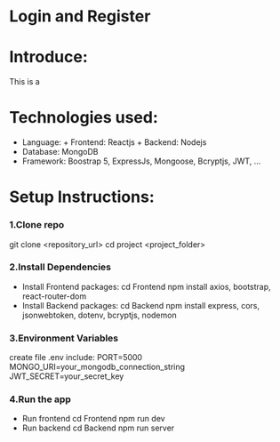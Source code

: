 # Login and Register
# Introduce:
This is a
# Technologies used:
- Language: + Frontend: Reactjs
            + Backend: Nodejs
- Database: MongoDB
- Framework: Boostrap 5, ExpressJs, Mongoose, Bcryptjs, JWT, ...
# Setup Instructions:
### 1.Clone repo
git clone <repository_url>
cd project <project_folder>
### 2.Install Dependencies
- Install Frontend packages:
cd Frontend
npm install axios, bootstrap, react-router-dom
- Install Backend packages:
cd Backend
npm install express, cors, jsonwebtoken, dotenv, bcryptjs, nodemon
### 3.Environment Variables
create file .env include:
PORT=5000
MONGO_URI=your_mongodb_connection_string
JWT_SECRET=your_secret_key
### 4.Run the app
- Run frontend
cd Frontend
npm run dev
- Run backend
cd Backend
npm run server
